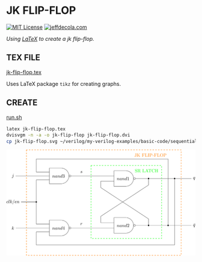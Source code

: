 # JK FLIP-FLOP

[![MIT License](https://img.shields.io/:license-mit-blue.svg)](https://jeffdecola.mit-license.org)
[![jeffdecola.com](https://img.shields.io/badge/website-jeffdecola.com-blue)](https://jeffdecola.com)

_Using
[LaTeX](https://github.com/JeffDeCola/my-cheat-sheets/tree/master/software/development/languages/latex-cheat-sheet/)
to create a jk flip-flop._

## TEX FILE

[jk-flip-flop.tex](https://github.com/JeffDeCola/my-latex-renders/blob/master/mathematics/applied/electrical-engineering/sequential-logic/jk-flip-flop/jk-flip-flop.tex)

Uses LaTeX package `tikz` for creating graphs.

## CREATE

[run.sh](https://github.com/JeffDeCola/my-latex-renders/blob/master/mathematics/applied/electrical-engineering/sequential-logic/jk-flip-flop/run.sh)

```bash
latex jk-flip-flop.tex
dvisvgm -n -a -o jk-flip-flop jk-flip-flop.dvi
cp jk-flip-flop.svg ~/verilog/my-verilog-examples/basic-code/sequential-logic/jk_flip_flop/svgs/.
```

<p align="center">
    <img src="jk-flip-flop.svg"
    align="middle"
</p>

